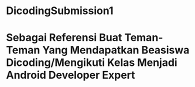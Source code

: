 # DicodingSubmission1
# Sebagai Referensi Buat Teman-Teman Yang Mendapatkan Beasiswa Dicoding/Mengikuti Kelas Menjadi Android Developer Expert 
